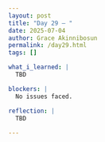 ```yaml
---
layout: post
title: "Day 29 – "
date: 2025-07-04
author: Grace Akinnibosun
permalink: /day29.html
tags: []

what_i_learned: |
  TBD

blockers: |
  No issues faced.

reflection: |
  TBD
 
---
```

